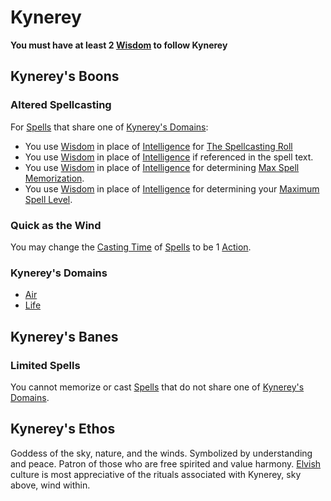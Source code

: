 # Kynerey
**You must have at least 2 [Wisdom](../../../../Player%20Characters/Chosen%20Statistics/Wisdom.md) to follow Kynerey**
## Kynerey's Boons
### Altered Spellcasting
For [Spells](../../../Spells.md) that share one of [Kynerey's Domains](Kynerey.md#Kynerey's%20Domains):
- You use [Wisdom](../../../../Player%20Characters/Chosen%20Statistics/Wisdom.md) in place of [Intelligence](../../../../Player%20Characters/Chosen%20Statistics/Intelligence.md) for [The Spellcasting Roll](../../../Spellcasting.md#The%20Spellcasting%20Roll) 
- You use [Wisdom](../../../../Player%20Characters/Chosen%20Statistics/Wisdom.md) in place of [Intelligence](../../../../Player%20Characters/Chosen%20Statistics/Intelligence.md) if referenced in the spell text.
- You use [Wisdom](../../../../Player%20Characters/Chosen%20Statistics/Wisdom.md) in place of [Intelligence](../../../../Player%20Characters/Chosen%20Statistics/Intelligence.md) for determining [Max Spell Memorization](../../../Spell%20Memorization.md).
- You use [Wisdom](../../../../Player%20Characters/Chosen%20Statistics/Wisdom.md) in place of [Intelligence](../../../../Player%20Characters/Chosen%20Statistics/Intelligence.md) for determining your [Maximum Spell Level](../../../Spell%20Level.md#Max%20Spell%20Level).
### Quick as the Wind
You may change the [Casting Time](../../../Spellcasting.md#Casting%20Time) of [Spells](../../../Spells.md) to be 1 [Action](../../../../Game%20Procedures/Action.md).
### Kynerey's Domains
- [Air](../../../Spell%20Domains/Air.md)
- [Life](../../../Spell%20Domains/Life.md)
## Kynerey's Banes
### Limited Spells
You cannot memorize or cast [Spells](../../../Spells.md) that do not share one of [Kynerey's Domains](Kynerey.md#Kynerey's%20Domains).
## Kynerey's Ethos
Goddess of the sky, nature, and the winds. Symbolized by understanding and peace. Patron of those who are free spirited and value harmony. [Elvish](../../../../Player%20Characters/Ancenstries/Elf.md) culture is most appreciative of the rituals associated with Kynerey, sky above, wind within.